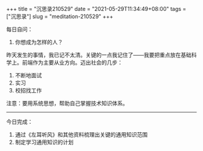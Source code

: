 +++
title = "沉思录210529"
date = "2021-05-29T11:34:49+08:00"
tags = ["沉思录"]
slug = "meditation-210529"
+++

每日自问：

1. 你想成为怎样的人？

昨天发生的事情，我已记不太清。关键的一点我记住了——我要把重点放在基础科学上。前端作为主要从业方向。迈出社会的几步：

1. 不断地面试
2. 实习
3. 校招找工作

注意：要用系统思想，帮助自己掌握技术知识体系。

---

今日完成：

1. 通过《左耳听风》和其他资料梳理出关键的通用知识范围
2. 制定学习通用知识的计划
